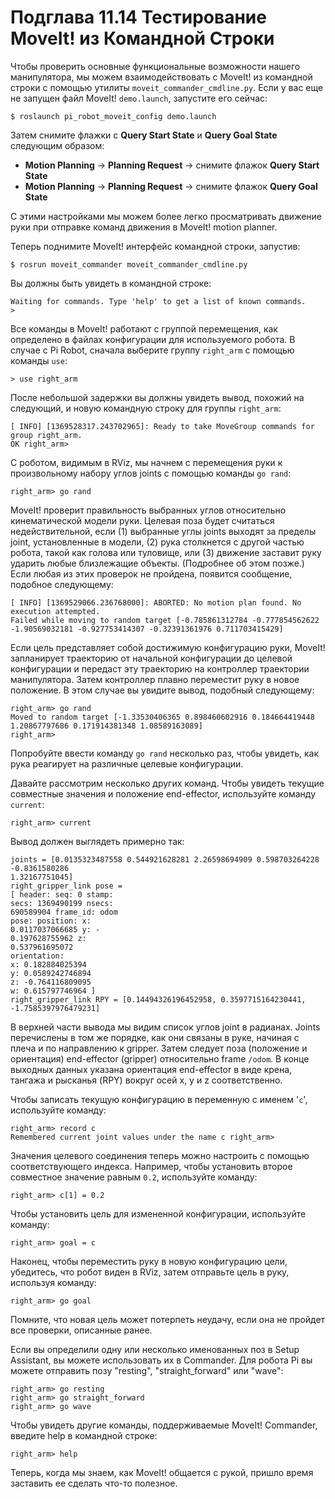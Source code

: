 # Подглава 11.14 Тестирование MoveIt! из Командной Строки

Чтобы проверить основные функциональные возможности нашего манипулятора, мы можем взаимодействовать с MoveIt! из командной строки с помощью утилиты `moveit_commander_cmdline.py`. Если у вас еще не запущен файл MoveIt! `demo.launch`, запустите его сейчас:

```text
$ roslaunch pi_robot_moveit_config demo.launch
```

Затем снимите флажки с **Query Start State** и **Query Goal State** следующим образом:

* **Motion Planning** → **Planning Request** → снимите флажок **Query Start State**
* **Motion Planning** → **Planning Request** → снимите флажок **Query Goal State**

С этими настройками мы можем более легко просматривать движение руки при отправке команд движения в MoveIt! motion planner.

Теперь поднимите MoveIt! интерфейс командной строки, запустив:

```text
$ rosrun moveit_commander moveit_commander_cmdline.py
```

Вы должны быть увидеть в командной строке:

```text
Waiting for commands. Type 'help' to get a list of known commands.
> 
```

Все команды в MoveIt! работают с группой перемещения, как определено в файлах конфигурации для используемого робота. В случае с Pi Robot, сначала выберите группу `right_arm` с помощью команды `use`:

```text
> use right_arm
```

После небольшой задержки вы должны увидеть вывод, похожий на следующий, и новую командную строку для группы `right_arm`:

```text
[ INFO] [1369528317.243702965]: Ready to take MoveGroup commands for group right_arm.
OK right_arm>
```

С роботом, видимым в RViz, мы начнем с перемещения руки к произвольному набору углов joints с помощью команды `go rand`: 

```text
right_arm> go rand
```

MoveIt! проверит правильность выбранных углов относительно кинематической модели руки. Целевая поза будет считаться недействительной, если \(1\) выбранные углы joints выходят за пределы joint, установленные в модели, \(2\) рука столкнется с другой частью робота, такой как голова или туловище, или \(3\) движение заставит руку ударить любые близлежащие объекты. \(Подробнее об этом позже.\) Если любая из этих проверок не пройдена, появится сообщение, подобное следующему:

```text
[ INFO] [1369529066.236768000]: ABORTED: No motion plan found. No execution attempted.
Failed while moving to random target [-0.785861312784 -0.777854562622 -1.90569032181 -0.927753414307 -0.32391361976 0.711703415429]
```

Если цель представляет собой достижимую конфигурацию руки, MoveIt! запланирует траекторию от начальной конфигурации до целевой конфигурации и передаст эту траекторию на контроллер траектории манипулятора. Затем контроллер плавно переместит руку в новое положение. В этом случае вы увидите вывод, подобный следующему:

```text
right_arm> go rand
Moved to random target [-1.33530406365 0.898460602916 0.184664419448 1.20867797686 0.171914381348 1.08589163089]
right_arm>
```

Попробуйте ввести команду `go rand` несколько раз, чтобы увидеть, как рука реагирует на различные целевые конфигурации.

Давайте рассмотрим несколько других команд. Чтобы увидеть текущие совместные значения и положение end-effector, используйте команду `current`:

```text
right_arm> current
```

Вывод должен выглядеть примерно так:

```text
joints = [0.0135323487558 0.544921628281 2.26598694909 0.598703264228 -0.8361580286
1.32167751045]
right_gripper_link pose =
[ header: seq: 0 stamp:
secs: 1369490199 nsecs:
690589904 frame_id: odom
pose: position: x:
0.0117037066685 y: -
0.197628755962 z:
0.537961695072
orientation:
x: 0.182884025394
y: 0.0589242746894
z: -0.764116809095
w: 0.615797746964 ]
right_gripper_link RPY = [0.14494326196452958, 0.3597715164230441, -1.7585397976479231]
```

В верхней части вывода мы видим список углов joint в радианах. Joints перечислены в том же порядке, как они связаны в руке, начиная с плеча и по направлению к gripper. Затем следует поза \(положение и ориентация\) end-effector \(gripper\) относительно frame `/odom`. В конце выходных данных указана ориентация end-effector в виде крена, тангажа и рысканья \(RPY\) вокруг осей x, y и z соответственно.

Чтобы записать текущую конфигурацию в переменную с именем '`c`', используйте команду:

```text
right_arm> record c
Remembered current joint values under the name c right_arm>
```

Значения целевого соединения теперь можно настроить с помощью соответствующего индекса. Например, чтобы установить второе совместное значение равным `0.2`, используйте команду: 

```text
right_arm> c[1] = 0.2
```

Чтобы установить цель для измененной конфигурации, используйте команду:

```text
right_arm> goal = c
```

Наконец, чтобы переместить руку в новую конфигурацию цели, убедитесь, что робот виден в RViz, затем отправьте цель в руку, используя команду:

```text
right_arm> go goal
```

Помните, что новая цель может потерпеть неудачу, если она не пройдет все проверки, описанные ранее.

Если вы определили одну или несколько именованных поз в Setup Assistant, вы можете использовать их в Commander. Для робота Pi вы можете отправить позу "resting", "straight\_forward" или "wave":

```text
right_arm> go resting
right_arm> go straight_forward
right_arm> go wave
```

Чтобы увидеть другие команды, поддерживаемые MoveIt! Commander, введите help в командной строке:

```text
right_arm> help
```

Теперь, когда мы знаем, как MoveIt! общается с рукой, пришло время заставить ее сделать что-то полезное.

